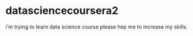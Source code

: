 # datasciencecoursera2
i'm trying to learn data science course please hep me to increase my skills. 

